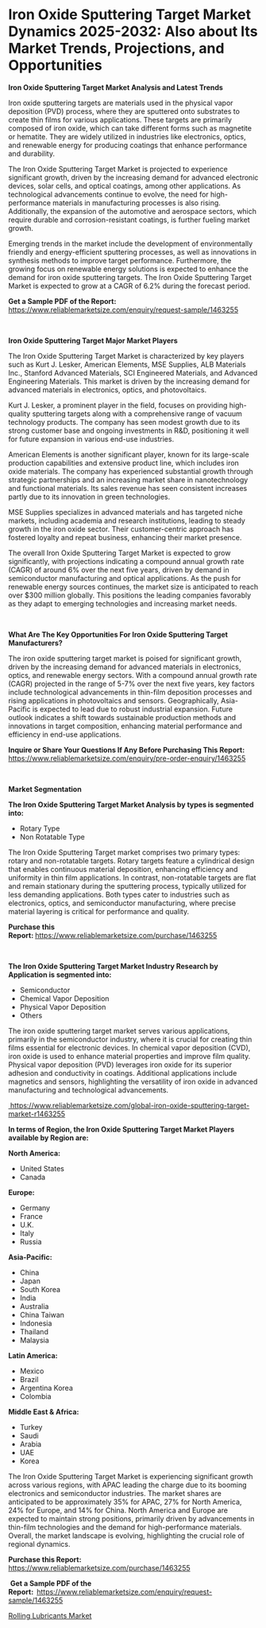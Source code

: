 <p><h1>Iron Oxide Sputtering Target Market Dynamics 2025-2032: Also about Its Market Trends, Projections, and Opportunities</h1></p><p><strong>Iron Oxide Sputtering Target Market Analysis and Latest Trends</strong></p>
<p><p>Iron oxide sputtering targets are materials used in the physical vapor deposition (PVD) process, where they are sputtered onto substrates to create thin films for various applications. These targets are primarily composed of iron oxide, which can take different forms such as magnetite or hematite. They are widely utilized in industries like electronics, optics, and renewable energy for producing coatings that enhance performance and durability.</p><p>The Iron Oxide Sputtering Target Market is projected to experience significant growth, driven by the increasing demand for advanced electronic devices, solar cells, and optical coatings, among other applications. As technological advancements continue to evolve, the need for high-performance materials in manufacturing processes is also rising. Additionally, the expansion of the automotive and aerospace sectors, which require durable and corrosion-resistant coatings, is further fueling market growth.</p><p>Emerging trends in the market include the development of environmentally friendly and energy-efficient sputtering processes, as well as innovations in synthesis methods to improve target performance. Furthermore, the growing focus on renewable energy solutions is expected to enhance the demand for iron oxide sputtering targets. The Iron Oxide Sputtering Target Market is expected to grow at a CAGR of 6.2% during the forecast period.</p></p>
<p><strong>Get a Sample PDF of the Report:&nbsp;</strong> <a href="https://www.reliablemarketsize.com/enquiry/request-sample/1463255?utm_campaign=2186&utm_medium=2&utm_source=Github&utm_content=ia&utm_term=03022025&utm_id=iron-oxide-sputtering-target">https://www.reliablemarketsize.com/enquiry/request-sample/1463255</a></p>
<p>&nbsp;</p>
<p><strong>Iron Oxide Sputtering Target Major Market Players</strong></p>
<p><p>The Iron Oxide Sputtering Target Market is characterized by key players such as Kurt J. Lesker, American Elements, MSE Supplies, ALB Materials Inc., Stanford Advanced Materials, SCI Engineered Materials, and Advanced Engineering Materials. This market is driven by the increasing demand for advanced materials in electronics, optics, and photovoltaics.</p><p>Kurt J. Lesker, a prominent player in the field, focuses on providing high-quality sputtering targets along with a comprehensive range of vacuum technology products. The company has seen modest growth due to its strong customer base and ongoing investments in R&D, positioning it well for future expansion in various end-use industries.</p><p>American Elements is another significant player, known for its large-scale production capabilities and extensive product line, which includes iron oxide materials. The company has experienced substantial growth through strategic partnerships and an increasing market share in nanotechnology and functional materials. Its sales revenue has seen consistent increases partly due to its innovation in green technologies.</p><p>MSE Supplies specializes in advanced materials and has targeted niche markets, including academia and research institutions, leading to steady growth in the iron oxide sector. Their customer-centric approach has fostered loyalty and repeat business, enhancing their market presence.</p><p>The overall Iron Oxide Sputtering Target Market is expected to grow significantly, with projections indicating a compound annual growth rate (CAGR) of around 6% over the next five years, driven by demand in semiconductor manufacturing and optical applications. As the push for renewable energy sources continues, the market size is anticipated to reach over $300 million globally. This positions the leading companies favorably as they adapt to emerging technologies and increasing market needs.</p></p>
<p>&nbsp;</p>
<p><strong>What Are The Key Opportunities For Iron Oxide Sputtering Target Manufacturers?</strong></p>
<p><p>The iron oxide sputtering target market is poised for significant growth, driven by the increasing demand for advanced materials in electronics, optics, and renewable energy sectors. With a compound annual growth rate (CAGR) projected in the range of 5-7% over the next five years, key factors include technological advancements in thin-film deposition processes and rising applications in photovoltaics and sensors. Geographically, Asia-Pacific is expected to lead due to robust industrial expansion. Future outlook indicates a shift towards sustainable production methods and innovations in target composition, enhancing material performance and efficiency in end-use applications.</p></p>
<p><strong>Inquire or Share Your Questions If Any Before Purchasing This Report:</strong> <a href="https://www.reliablemarketsize.com/enquiry/pre-order-enquiry/1463255?utm_campaign=2186&utm_medium=2&utm_source=Github&utm_content=ia&utm_term=03022025&utm_id=iron-oxide-sputtering-target">https://www.reliablemarketsize.com/enquiry/pre-order-enquiry/1463255</a></p>
<p>&nbsp;</p>
<p><strong>Market Segmentation</strong></p>
<p><strong>The Iron Oxide Sputtering Target Market Analysis by types is segmented into:</strong></p>
<p><ul><li>Rotary Type</li><li>Non Rotatable Type</li></ul></p>
<p><p>The Iron Oxide Sputtering Target market comprises two primary types: rotary and non-rotatable targets. Rotary targets feature a cylindrical design that enables continuous material deposition, enhancing efficiency and uniformity in thin film applications. In contrast, non-rotatable targets are flat and remain stationary during the sputtering process, typically utilized for less demanding applications. Both types cater to industries such as electronics, optics, and semiconductor manufacturing, where precise material layering is critical for performance and quality.</p></p>
<p><strong>Purchase this Report:&nbsp;</strong><a href="https://www.reliablemarketsize.com/purchase/1463255?utm_campaign=2186&utm_medium=2&utm_source=Github&utm_content=ia&utm_term=03022025&utm_id=iron-oxide-sputtering-target">https://www.reliablemarketsize.com/purchase/1463255</a></p>
<p>&nbsp;</p>
<p><strong>The Iron Oxide Sputtering Target Market Industry Research by Application is segmented into:</strong></p>
<p><ul><li>Semiconductor</li><li>Chemical Vapor Deposition</li><li>Physical Vapor Deposition</li><li>Others</li></ul></p>
<p><p>The iron oxide sputtering target market serves various applications, primarily in the semiconductor industry, where it is crucial for creating thin films essential for electronic devices. In chemical vapor deposition (CVD), iron oxide is used to enhance material properties and improve film quality. Physical vapor deposition (PVD) leverages iron oxide for its superior adhesion and conductivity in coatings. Additional applications include magnetics and sensors, highlighting the versatility of iron oxide in advanced manufacturing and technological advancements.</p></p>
<p><a href="https://www.reliablemarketsize.com/global-iron-oxide-sputtering-target-market-r1463255?utm_campaign=2186&utm_medium=2&utm_source=Github&utm_content=ia&utm_term=03022025&utm_id=iron-oxide-sputtering-target">&nbsp;https://www.reliablemarketsize.com/global-iron-oxide-sputtering-target-market-r1463255</a></p>
<p><strong>In terms of Region, the Iron Oxide Sputtering Target Market Players available by Region are:</strong></p>
<p>
    <p> <strong> North America: </strong>
        <ul>
            <li>United States</li>
            <li>Canada</li>
        </ul>
        </p> 
    <p> <strong> Europe: </strong>
        <ul>
            <li>Germany</li>
            <li>France</li>
            <li>U.K.</li>
            <li>Italy</li>
            <li>Russia</li>
        </ul>
        </p> 
    <p> <strong> Asia-Pacific: </strong>
        <ul>
            <li>China</li>
            <li>Japan</li>
            <li>South Korea</li>
            <li>India</li>
            <li>Australia</li>
            <li>China Taiwan</li>
            <li>Indonesia</li>
            <li>Thailand</li>
            <li>Malaysia</li>
        </ul>
        </p> 
    <p> <strong> Latin America: </strong>
        <ul>
            <li>Mexico</li>
            <li>Brazil</li>
            <li>Argentina Korea</li>
            <li>Colombia</li>
        </ul>
        </p> 
    <p> <strong> Middle East & Africa: </strong>
        <ul>
            <li>Turkey</li>
            <li>Saudi</li>
            <li>Arabia</li>
            <li>UAE</li>
            <li>Korea</li>
        </ul>
    </p>
    </p>
<p><p>The Iron Oxide Sputtering Target Market is experiencing significant growth across various regions, with APAC leading the charge due to its booming electronics and semiconductor industries. The market shares are anticipated to be approximately 35% for APAC, 27% for North America, 24% for Europe, and 14% for China. North America and Europe are expected to maintain strong positions, primarily driven by advancements in thin-film technologies and the demand for high-performance materials. Overall, the market landscape is evolving, highlighting the crucial role of regional dynamics.</p></p>
<p><strong>Purchase this Report: </strong><a href="https://www.reliablemarketsize.com/purchase/1463255?utm_campaign=2186&utm_medium=2&utm_source=Github&utm_content=ia&utm_term=03022025&utm_id=iron-oxide-sputtering-target">https://www.reliablemarketsize.com/purchase/1463255</a></p>
<p>&nbsp;<strong>Get a Sample PDF of the Report:&nbsp;&nbsp;</strong><a href="https://www.reliablemarketsize.com/enquiry/request-sample/1463255?utm_campaign=2186&utm_medium=2&utm_source=Github&utm_content=ia&utm_term=03022025&utm_id=iron-oxide-sputtering-target">https://www.reliablemarketsize.com/enquiry/request-sample/1463255</a></p>
<p><strong></strong></p>
<p><p><a href="https://github.com/abbislposival/Market-Research-Report-List-1/blob/main/rolling-lubricants-market.md?utm_campaign=2186&utm_medium=2&utm_source=Github&utm_content=ia&utm_term=03022025&utm_id=iron-oxide-sputtering-target">Rolling Lubricants Market</a></p></p>